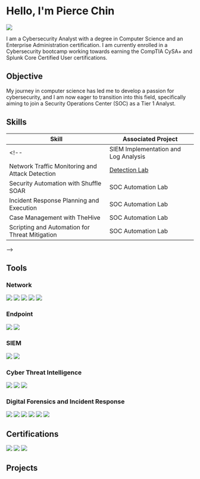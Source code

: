 # Hello, I'm Pierce Chin
<a href="https://linkedin.com/in/piercechin"><img src="https://img.shields.io/badge/-LinkedIn-0072b1?&style=for-the-badge&logo=linkedin&logoColor=white" /></a>

I am a Cybersecurity Analyst with a degree in Computer Science and an Enterprise Administration certification. I am currently enrolled in a Cybersecurity bootcamp working towards earning the CompTIA CySA+ and Splunk Core Certified User certifications.

## Objective

My journey in computer science has led me to develop a passion for cybersecurity, and I am now eager to transition into this field, specifically aiming to join a Security Operations Center (SOC) as a Tier 1 Analyst.

## Skills

| Skill                                         | Associated Project         |
|-----------------------------------------------|----------------------------|
<!--| SIEM Implementation and Log Analysis          | <a href="https://google.com">Detection Lab</a>|
| Network Traffic Monitoring and Attack Detection | <a href="https://google.com">Detection Lab</a>|
| Security Automation with Shuffle SOAR         | SOC Automation Lab|
| Incident Response Planning and Execution      | SOC Automation Lab|
| Case Management with TheHive                  | SOC Automation Lab|
| Scripting and Automation for Threat Mitigation | SOC Automation Lab|
-->

## Tools
### Network
<div>
    <img src="https://img.shields.io/badge/-Wireshark-1679A7?&style=for-the-badge&logo=Wireshark&logoColor=white" />
    <img src="https://img.shields.io/badge/-Suricata-EF3B2D?&style=for-the-badge&logo=Suricata&logoColor=white" />
    <img src="https://img.shields.io/badge/-Zeek-3AA3FD?&style=for-the-badge&logo=Zeek&logoColor=white" />
    <img src="https://img.shields.io/badge/-Snort-FBC4C4?&style=for-the-badge&logo=Snort&logoColor=white" />
    <img src="https://img.shields.io/badge/-Brim-2f619c?&style=for-the-badge&logo=Brim&logoColor=white" />
</div>

### Endpoint
<div>
    <!--<img src="https://img.shields.io/badge/-Microsoft_Defender_for_Endpoint-00A4EF?&style=for-the-badge&logo=Microsoft&logoColor=white" />-->
    <img src="https://img.shields.io/badge/-Wazuh-000000?&style=for-the-badge&logo=Wazuh&logoColor=white" />
    <img src="https://img.shields.io/badge/-osquery-a596ff?&style=for-the-badge&logo=osquery&logoColor=white" />
</div>

### SIEM
<div>
    <!--<img src="https://img.shields.io/badge/-Microsoft_Sentinel-0078D4?&style=for-the-badge&logo=Microsoft&logoColor=white" />-->
    <img src="https://img.shields.io/badge/-Splunk-000000?&style=for-the-badge&logo=Splunk&logoColor=white" />
    <img src="https://img.shields.io/badge/-Elastic-005571?&style=for-the-badge&logo=Elastic&logoColor=white" />
</div>

### Cyber Threat Intelligence
<div>
    <img src="https://img.shields.io/badge/-YARA-eb0037?&style=for-the-badge&logo=YARA&logoColor=white" />
    <img src="https://img.shields.io/badge/-OpenCTI-0082d1?&style=for-the-badge&logo=opencti&logoColor=white" />   
    <img src="https://img.shields.io/badge/-MISP-cccdce?&style=for-the-badge&logo=MISP&logoColor=white" />
</div>

### Digital Forensics and Incident Response
<div>
    <img src="https://img.shields.io/badge/-Velociraptor-3BC81E?&style=for-the-badge&logo=Velociraptor&logoColor=white" />
    <img src="https://img.shields.io/badge/-Autopsy-d89c28?&style=for-the-badge&logo=Autopsy&logoColor=white" />
    <img src="https://img.shields.io/badge/-Redline-cd1a16?&style=for-the-badge&logo=Redline&logoColor=white" />
    <img src="https://img.shields.io/badge/-KAPE-0000fe?&style=for-the-badge&logo=KAPE&logoColor=white" />
    <img src="https://img.shields.io/badge/-Volatility-223654?&style=for-the-badge&logo=Volatility&logoColor=white" />
    <img src="https://img.shields.io/badge/-TheHive-ecbb0a?&style=for-the-badge&logo=TheHive&logoColor=white" />
</div>

## Certifications
<div>
<img src="https://img.shields.io/badge/-CySA%2B-FF0000?&style=for-the-badge&logo=CompTIA&logoColor=white" />
<img src="https://img.shields.io/badge/-A%2B-FF0000?&style=for-the-badge&logo=CompTIA&logoColor=white" />
<img src="https://img.shields.io/badge/-Splunk%20Core%20Certified%20User-FF5733?&style=for-the-badge&logo=Splunk&logoColor=white" />
</div>

## Projects
<!--
- Detection Lab
- SOC Automation 
- Active Directory
- SOAR EDR
-->
